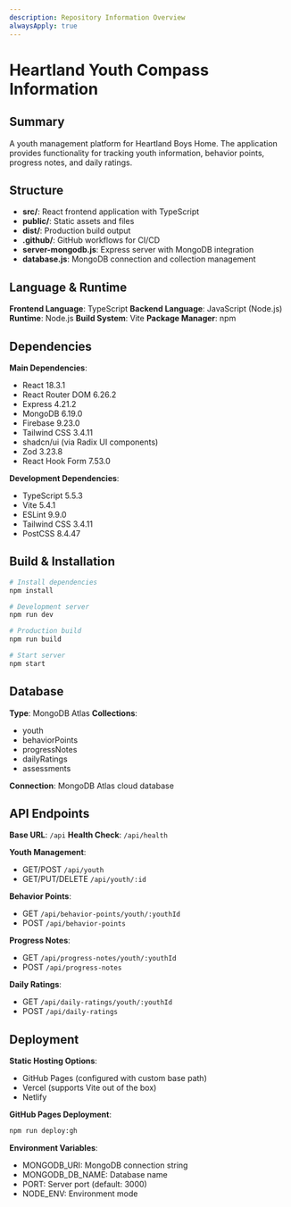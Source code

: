 ```yaml
---
description: Repository Information Overview
alwaysApply: true
---
```


# Heartland Youth Compass Information

## Summary
A youth management platform for Heartland Boys Home. The application provides functionality for tracking youth information, behavior points, progress notes, and daily ratings.

## Structure
- **src/**: React frontend application with TypeScript
- **public/**: Static assets and files
- **dist/**: Production build output
- **.github/**: GitHub workflows for CI/CD
- **server-mongodb.js**: Express server with MongoDB integration
- **database.js**: MongoDB connection and collection management

## Language & Runtime
**Frontend Language**: TypeScript
**Backend Language**: JavaScript (Node.js)
**Runtime**: Node.js
**Build System**: Vite
**Package Manager**: npm

## Dependencies
**Main Dependencies**:
- React 18.3.1
- React Router DOM 6.26.2
- Express 4.21.2
- MongoDB 6.19.0
- Firebase 9.23.0
- Tailwind CSS 3.4.11
- shadcn/ui (via Radix UI components)
- Zod 3.23.8
- React Hook Form 7.53.0

**Development Dependencies**:
- TypeScript 5.5.3
- Vite 5.4.1
- ESLint 9.9.0
- Tailwind CSS 3.4.11
- PostCSS 8.4.47

## Build & Installation
```bash
# Install dependencies
npm install

# Development server
npm run dev

# Production build
npm run build

# Start server
npm start
```

## Database
**Type**: MongoDB Atlas
**Collections**:
- youth
- behaviorPoints
- progressNotes
- dailyRatings
- assessments

**Connection**: MongoDB Atlas cloud database

## API Endpoints
**Base URL**: `/api`
**Health Check**: `/api/health`

**Youth Management**:
- GET/POST `/api/youth`
- GET/PUT/DELETE `/api/youth/:id`

**Behavior Points**:
- GET `/api/behavior-points/youth/:youthId`
- POST `/api/behavior-points`

**Progress Notes**:
- GET `/api/progress-notes/youth/:youthId`
- POST `/api/progress-notes`

**Daily Ratings**:
- GET `/api/daily-ratings/youth/:youthId`
- POST `/api/daily-ratings`

## Deployment
**Static Hosting Options**:
- GitHub Pages (configured with custom base path)
- Vercel (supports Vite out of the box)
- Netlify

**GitHub Pages Deployment**:
```bash
npm run deploy:gh
```

**Environment Variables**:
- MONGODB_URI: MongoDB connection string
- MONGODB_DB_NAME: Database name
- PORT: Server port (default: 3000)
- NODE_ENV: Environment mode